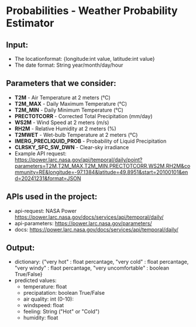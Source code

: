# Probabilities - Weather Probability Estimator

## Input:
- The locationformat: {longitude:int value, latitude:int value}
- The date format: String year/month/day/hour

## Parameters that we consider:
- **T2M** - Air Temperature at 2 meters (°C)
- **T2M_MAX** - Daily Maximum Temperature (°C)
- **T2M_MIN** - Daily Minimum Temperature (°C)
- **PRECTOTCORR** - Corrected Total Precipitation (mm/day)
- **WS2M** - Wind Speed at 2 meters (m/s)
- **RH2M** - Relative Humidity at 2 meters (%)
- **T2MWET** - Wet-bulb Temperature at 2 meters (°C)
- **IMERG_PRECLIQUID_PROB** - Probability of Liquid Precipitation
- **CLRSKY_SFC_SW_DWN** - Clear-sky irradiance
- Example API request: https://power.larc.nasa.gov/api/temporal/daily/point?parameters=T2M,T2M_MAX,T2M_MIN,PRECTOTCORR,WS2M,RH2M&community=RE&longitude=-97.1384&latitude=49.8951&start=20100101&end=20241231&format=JSON


## APIs used in the project:
- api-request: NASA Power https://power.larc.nasa.gov/docs/services/api/temporal/daily/
- api-parameters: https://power.larc.nasa.gov/parameters/
- docs: https://power.larc.nasa.gov/docs/services/api/temporal/daily/

## Output:
- dictionary: {"very hot" : float percantage,
                "very cold" : float percantage,
                "very windy" : flaot percantage,
                "very uncomfortable" : boolean True/False}
- predicted values: 
  - temperature: float 
  - precipatation: boolean True/False
  - air quality: int (0-10):
  - windspeed: float
  - feeling: String ("Hot" or "Cold")
  - humidity: float